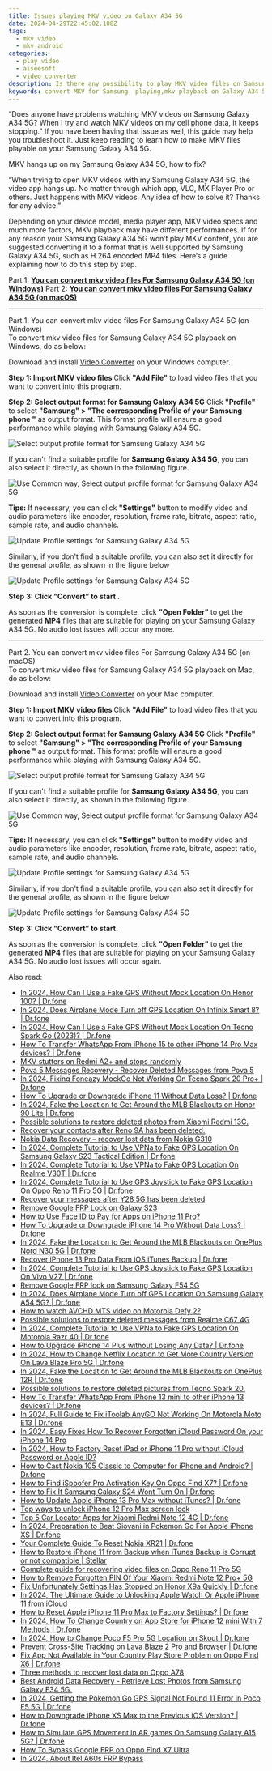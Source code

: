 ```yaml
---
title: Issues playing MKV video on Galaxy A34 5G
date: 2024-04-29T22:45:02.108Z
tags: 
  - mkv video
  - mkv android
categories: 
  - play video
  - aiseesoft
  - video converter
description: Is there any possibility to play MKV video files on Samsung Galaxy A34 5G? If you are trying to play MKV files on Samsung Galaxy A34 5G but experiencing incompatibility issues, you may check the workaround in this article to convert MKV movies for viewing on Samsung Galaxy A34 5G flawlessly.
keywords: convert MKV for Samsung  playing,mkv playback on Galaxy A34 5G,Samsung  can't play mkv,can't play mkv on Samsung ,convert mkv to play on Samsung Galaxy A34 5G,best mkv to Samsung Galaxy A34 5G converter,mkv video converter for android,720p to 4k converter for android,mkv converter for android,how to converter 720p to mkv on android,Samsung Galaxy A34 5G wont play mkv,best mkv transcoder android
---
```


<div class="atpl-content atpl-for-aiseesoft-video-converter play-mkv-on-android">

<div class="atpl-post-description-part-1">
<div class="tpl-content-sub-paragraph-normal">
  <p>
    “Does anyone have problems watching MKV videos on Samsung Galaxy A34 5G? When I try and watch MKV videos on my cell phone data, it keeps stopping.” If you have been having that issue as well, this guide may help you troubleshoot it. Just keep reading to learn how to make MKV files playable on your Samsung Galaxy A34 5G. 
  </p>
</div>
</div>



<div class="atpl-post-description-part-2">
<div class="tpl-content-sub-paragraph-question">
    MKV hangs up on my Samsung Galaxy A34 5G, how to fix?
</div>
<div class="tpl-content-sub-paragraph-content">
  <p>
    “When trying to open MKV videos with my Samsung Galaxy A34 5G, the video app hangs up. No matter through which app, VLC, MX Player Pro or others. Just happens with MKV videos. Any idea of how to solve it? Thanks for any advice.”
  </p>
  <p>
    Depending on your device model, media player app, MKV video specs and much more factors, MKV playback may have different performances. If for any reason your Samsung Galaxy A34 5G won’t play MKV content, you are suggested converting it to a format that is well supported by Samsung Galaxy A34 5G, such as H.264 encoded MP4 files. Here’s a guide explaining how to do this step by step.
  </p>
</div>
</div>


Part 1: <strong><a href="#p1">You can convert mkv video files For Samsung Galaxy A34 5G (on Windows)</a></strong>
Part 2: <strong><a href="#p2">You can convert mkv video files For Samsung Galaxy A34 5G (on macOS)</a></strong>



<!-- Part 1 -->
<a id="p1" name="p1" ></a><hr>

<div class="atpl-step-part-style">Part 1. You can convert mkv video files For Samsung Galaxy A34 5G (on Windows)</div>
To convert mkv video files for Samsung Galaxy A34 5G playback on Windows, do as below:

Download and install <a class="atpl-step-content-a-style" href="https://tools.techidaily.com/aiseesoft-total-video-converter/" >Video Converter</a> on your Windows computer.

<strong>Step 1: Import MKV video files </strong>
Click <b>"Add File"</b> to load video files that you want to convert into this program.

<strong>Step 2: Select output format for Samsung Galaxy A34 5G</strong>
Click <b>"Profile"</b> to select <b>"Samsung" > "The corresponding Profile of your Samsung phone "</b> as output format. This format profile will ensure a good performance while playing with Samsung Galaxy A34 5G.

<img src="https://tools.techidaily.com/images/apps/aiseesoft/video-converter/devices/samsung/fv.mp4/win/profile-5.png" class="atpl-imgstyle" alt="Select output profile format for Samsung Galaxy A34 5G" />

If you can't find a suitable profile for **Samsung Galaxy A34 5G**, you can also select it directly, as shown in the following figure.

<img src="https://tools.techidaily.com/images/apps/aiseesoft/video-converter/devices/common_android/fv.mp4/win/profile.png" class="atpl-imgstyle" alt="Use Common way, Select output profile format for Samsung Galaxy A34 5G" />

<strong>Tips:</strong>
If necessary, you can click <b>"Settings"</b> button to modify video and audio parameters like encoder, resolution, frame rate, bitrate, aspect ratio, sample rate, and audio channels. 

<img src="https://tools.techidaily.com/images/apps/aiseesoft/video-converter/devices/samsung/fv.mp4/win/settings-5.png" class="atpl-imgstyle"  alt="Update Profile settings for Samsung Galaxy A34 5G" />

Similarly, if you don't find a suitable profile, you can also set it directly for the general profile, as shown in the figure below

<img src="https://tools.techidaily.com/images/apps/aiseesoft/video-converter/devices/common_android/fv.mp4/win/settings.png" class="atpl-imgstyle"  alt="Update Profile settings for Samsung Galaxy A34 5G" />

<strong>Step 3: Click “Convert” to start .</strong>

As soon as the conversion is complete, click <b>"Open Folder"</b> to get the generated <b>MP4</b> files that are suitable for playing on your Samsung Galaxy A34 5G. No audio lost issues will occur any more.

<!-- Part 2 -->
<a id="p2" name="p2"></a><hr>

<div class="atpl-step-part-style">Part 2. You can convert mkv video files For Samsung Galaxy A34 5G (on macOS)</div>
To convert mkv video files for Samsung Galaxy A34 5G playback on Mac, do as below:

Download and install <a class="atpl-step-content-a-style" href="https://tools.techidaily.com/aiseesoft-total-video-converter/" >Video Converter</a> on your Mac computer.

<strong>Step 1: Import MKV video files </strong>
Click <b>"Add File"</b> to load video files that you want to convert into this program.

<strong>Step 2: Select output format for Samsung Galaxy A34 5G</strong>
Click <b>"Profile"</b> to select <b>"Samsung" > "The corresponding Profile of your Samsung phone "</b> as output format. This format profile will ensure a good performance while playing with Samsung Galaxy A34 5G.

<img src="https://tools.techidaily.com/images/apps/aiseesoft/video-converter/devices/samsung/fv.mp4/mac/profile.png" class="atpl-imgstyle" alt="Select output profile format for Samsung Galaxy A34 5G" />

If you can't find a suitable profile for **Samsung Galaxy A34 5G**, you can also select it directly, as shown in the following figure.

<img src="https://tools.techidaily.com/images/apps/aiseesoft/video-converter/devices/common_android/fv.mp4/mac/profile.png" class="atpl-imgstyle" alt="Use Common way, Select output profile format for Samsung Galaxy A34 5G" />

<strong>Tips:</strong>
If necessary, you can click <b>"Settings"</b> button to modify video and audio parameters like encoder, resolution, frame rate, bitrate, aspect ratio, sample rate, and audio channels. 

<img src="https://tools.techidaily.com/images/apps/aiseesoft/video-converter/devices/samsung/fv.mp4/mac/settings.png" class="atpl-imgstyle"  alt="Update Profile settings for Samsung Galaxy A34 5G" />

Similarly, if you don't find a suitable profile, you can also set it directly for the general profile, as shown in the figure below

<img src="https://tools.techidaily.com/images/apps/aiseesoft/video-converter/devices/common_android/fv.mp4/win/settings.png" class="atpl-imgstyle"  alt="Update Profile settings for Samsung Galaxy A34 5G" />

<strong>Step 3: Click “Convert” to start.</strong>

As soon as the conversion is complete, click <b>"Open Folder"</b> to get the generated <b>MP4</b> files that are suitable for playing on your Samsung Galaxy A34 5G. No audio lost issues will occur again.



<div class="atpl-post-end">
  <div class="atpl-post-device-model-description">
    
  </div>
</div>

<ins class="adsbygoogle"
     style="display:block"
     data-ad-client="ca-pub-7571918770474297"
     data-ad-slot="8358498916"
     data-ad-format="auto"
     data-full-width-responsive="true"></ins>


</div>
<ins class="adsbygoogle"
    style="display:block"
    data-ad-format="autorelaxed"
    data-ad-client="ca-pub-7571918770474297"
    data-ad-slot="1223367746"></ins>

<span class="atpl-alsoreadstyle">Also read:</span>
<div><ul>
<li><a href="https://review-topics.techidaily.com/in-2024-how-can-i-use-a-fake-gps-without-mock-location-on-honor-100-drfone-by-drfone-virtual-android/"><u>In 2024, How Can I Use a Fake GPS Without Mock Location On Honor 100? | Dr.fone</u></a></li>
<li><a href="https://review-topics.techidaily.com/in-2024-does-airplane-mode-turn-off-gps-location-on-infinix-smart-8-drfone-by-drfone-virtual-android/"><u>In 2024, Does Airplane Mode Turn off GPS Location On Infinix Smart 8? | Dr.fone</u></a></li>
<li><a href="https://review-topics.techidaily.com/in-2024-how-can-i-use-a-fake-gps-without-mock-location-on-tecno-spark-go-2023-drfone-by-drfone-virtual-android/"><u>In 2024, How Can I Use a Fake GPS Without Mock Location On Tecno Spark Go (2023)? | Dr.fone</u></a></li>
<li><a href="https://review-topics.techidaily.com/how-to-transfer-whatsapp-from-iphone-15-to-other-iphone-14-pro-max-devices-drfone-by-drfone-transfer-whatsapp-from-ios-transfer-whatsapp-from-ios/"><u>How To Transfer WhatsApp From iPhone 15 to other iPhone 14 Pro Max devices? | Dr.fone</u></a></li>
<li><a href="https://review-topics.techidaily.com/mkv-stutters-on-redmi-a2plus-and-stops-randomly-by-aiseesoft-video-converter-play-mkv-on-android/"><u>MKV stutters on Redmi A2+ and stops randomly</u></a></li>
<li><a href="https://review-topics.techidaily.com/pova-5-messages-recovery-recover-deleted-messages-from-pova-5-by-fonelab-android-recover-messages/"><u>Pova 5 Messages Recovery - Recover Deleted Messages from Pova 5</u></a></li>
<li><a href="https://review-topics.techidaily.com/in-2024-fixing-foneazy-mockgo-not-working-on-tecno-spark-20-proplus-drfone-by-drfone-virtual-android/"><u>In 2024, Fixing Foneazy MockGo Not Working On Tecno Spark 20 Pro+ | Dr.fone</u></a></li>
<li><a href="https://review-topics.techidaily.com/how-to-upgrade-or-downgrade-iphone-11-without-data-loss-drfone-by-drfone-ios-system-repair-ios-system-repair/"><u>How To Upgrade or Downgrade iPhone 11 Without Data Loss? | Dr.fone</u></a></li>
<li><a href="https://review-topics.techidaily.com/in-2024-fake-the-location-to-get-around-the-mlb-blackouts-on-honor-90-lite-drfone-by-drfone-virtual-android/"><u>In 2024, Fake the Location to Get Around the MLB Blackouts on Honor 90 Lite | Dr.fone</u></a></li>
<li><a href="https://review-topics.techidaily.com/possible-solutions-to-restore-deleted-photos-from-xiaomi-redmi-13c-by-fonelab-android-recover-photos/"><u>Possible solutions to restore deleted photos from Xiaomi Redmi 13C.</u></a></li>
<li><a href="https://review-topics.techidaily.com/recover-your-contacts-after-reno-9a-has-been-deleted-by-fonelab-android-recover-contacts/"><u>Recover your contacts after Reno 9A has been deleted.</u></a></li>
<li><a href="https://review-topics.techidaily.com/nokia-data-recovery-recover-lost-data-from-nokia-g310-by-fonelab-android-recover-data/"><u>Nokia Data Recovery – recover lost data from Nokia G310</u></a></li>
<li><a href="https://review-topics.techidaily.com/in-2024-complete-tutorial-to-use-vpna-to-fake-gps-location-on-samsung-galaxy-s23-tactical-edition-drfone-by-drfone-virtual-android/"><u>In 2024, Complete Tutorial to Use VPNa to Fake GPS Location On Samsung Galaxy S23 Tactical Edition | Dr.fone</u></a></li>
<li><a href="https://review-topics.techidaily.com/in-2024-complete-tutorial-to-use-vpna-to-fake-gps-location-on-realme-v30t-drfone-by-drfone-virtual-android/"><u>In 2024, Complete Tutorial to Use VPNa to Fake GPS Location On Realme V30T | Dr.fone</u></a></li>
<li><a href="https://review-topics.techidaily.com/in-2024-complete-tutorial-to-use-gps-joystick-to-fake-gps-location-on-oppo-reno-11-pro-5g-drfone-by-drfone-virtual-android/"><u>In 2024, Complete Tutorial to Use GPS Joystick to Fake GPS Location On Oppo Reno 11 Pro 5G | Dr.fone</u></a></li>
<li><a href="https://review-topics.techidaily.com/recover-your-messages-after-y28-5g-has-been-deleted-by-fonelab-android-recover-messages/"><u>Recover your messages after Y28 5G has been deleted</u></a></li>
<li><a href="https://review-topics.techidaily.com/remove-google-frp-lock-on-galaxy-s23-by-drfone-android-unlock-remove-google-frp/"><u>Remove Google FRP Lock on Galaxy S23</u></a></li>
<li><a href="https://review-topics.techidaily.com/how-to-use-face-id-to-pay-for-apps-on-iphone-11-pro-by-drfone-ios-unlock-ios-unlock/"><u>How to Use Face ID to Pay for Apps on iPhone 11 Pro?</u></a></li>
<li><a href="https://review-topics.techidaily.com/how-to-upgrade-or-downgrade-iphone-14-pro-without-data-loss-drfone-by-drfone-ios-system-repair-ios-system-repair/"><u>How To Upgrade or Downgrade iPhone 14 Pro Without Data Loss? | Dr.fone</u></a></li>
<li><a href="https://review-topics.techidaily.com/in-2024-fake-the-location-to-get-around-the-mlb-blackouts-on-oneplus-nord-n30-5g-drfone-by-drfone-virtual-android/"><u>In 2024, Fake the Location to Get Around the MLB Blackouts on OnePlus Nord N30 5G | Dr.fone</u></a></li>
<li><a href="https://review-topics.techidaily.com/recover-iphone-13-pro-data-from-ios-itunes-backup-drfone-by-drfone-ios-data-recovery-ios-data-recovery/"><u>Recover iPhone 13 Pro Data From iOS iTunes Backup | Dr.fone</u></a></li>
<li><a href="https://review-topics.techidaily.com/in-2024-complete-tutorial-to-use-gps-joystick-to-fake-gps-location-on-vivo-v27-drfone-by-drfone-virtual-android/"><u>In 2024, Complete Tutorial to Use GPS Joystick to Fake GPS Location On Vivo V27 | Dr.fone</u></a></li>
<li><a href="https://review-topics.techidaily.com/remove-google-frp-lock-on-samsung-galaxy-f54-5g-by-drfone-android-unlock-remove-google-frp/"><u>Remove Google FRP lock on Samsung Galaxy F54 5G</u></a></li>
<li><a href="https://review-topics.techidaily.com/in-2024-does-airplane-mode-turn-off-gps-location-on-samsung-galaxy-a54-5g-drfone-by-drfone-virtual-android/"><u>In 2024, Does Airplane Mode Turn off GPS Location On Samsung Galaxy A54 5G? | Dr.fone</u></a></li>
<li><a href="https://review-topics.techidaily.com/how-to-watch-avchd-mts-video-on-motorola-defy-2-by-aiseesoft-video-converter-play-mts-on-android/"><u>How to watch AVCHD MTS video on Motorola Defy 2?</u></a></li>
<li><a href="https://review-topics.techidaily.com/possible-solutions-to-restore-deleted-messages-from-realme-c67-4g-by-fonelab-android-recover-messages/"><u>Possible solutions to restore deleted messages from Realme C67 4G</u></a></li>
<li><a href="https://review-topics.techidaily.com/in-2024-complete-tutorial-to-use-vpna-to-fake-gps-location-on-motorola-razr-40-drfone-by-drfone-virtual-android/"><u>In 2024, Complete Tutorial to Use VPNa to Fake GPS Location On Motorola Razr 40 | Dr.fone</u></a></li>
<li><a href="https://review-topics.techidaily.com/how-to-upgrade-iphone-14-plus-without-losing-any-data-drfone-by-drfone-ios-system-repair-ios-system-repair/"><u>How to Upgrade iPhone 14 Plus without Losing Any Data? | Dr.fone</u></a></li>
<li><a href="https://review-topics.techidaily.com/in-2024-how-to-change-netflix-location-to-get-more-country-version-on-lava-blaze-pro-5g-drfone-by-drfone-virtual-android/"><u>In 2024, How to Change Netflix Location to Get More Country Version On Lava Blaze Pro 5G | Dr.fone</u></a></li>
<li><a href="https://review-topics.techidaily.com/in-2024-fake-the-location-to-get-around-the-mlb-blackouts-on-oneplus-12r-drfone-by-drfone-virtual-android/"><u>In 2024, Fake the Location to Get Around the MLB Blackouts on OnePlus 12R | Dr.fone</u></a></li>
<li><a href="https://review-topics.techidaily.com/possible-solutions-to-restore-deleted-pictures-from-tecno-spark-20-by-fonelab-android-recover-pictures/"><u>Possible solutions to restore deleted pictures from Tecno Spark 20.</u></a></li>
<li><a href="https://review-topics.techidaily.com/how-to-transfer-whatsapp-from-iphone-13-mini-to-other-iphone-13-devices-drfone-by-drfone-transfer-whatsapp-from-ios-transfer-whatsapp-from-ios/"><u>How To Transfer WhatsApp From iPhone 13 mini to other iPhone 13 devices? | Dr.fone</u></a></li>
<li><a href="https://review-topics.techidaily.com/in-2024-full-guide-to-fix-itoolab-anygo-not-working-on-motorola-moto-e13-drfone-by-drfone-virtual-android/"><u>In 2024, Full Guide to Fix iToolab AnyGO Not Working On Motorola Moto E13 | Dr.fone</u></a></li>
<li><a href="https://activate-lock.techidaily.com/in-2024-easy-fixes-how-to-recover-forgotten-icloud-password-on-your-iphone-14-pro-by-drfone-ios/"><u>In 2024, Easy Fixes How To Recover Forgotten iCloud Password On your iPhone 14 Pro</u></a></li>
<li><a href="https://activate-lock.techidaily.com/in-2024-how-to-factory-reset-ipad-or-iphone-11-pro-without-icloud-password-or-apple-id-by-drfone-ios/"><u>In 2024, How to Factory Reset iPad or iPhone 11 Pro without iCloud Password or Apple ID?</u></a></li>
<li><a href="https://screen-mirror.techidaily.com/how-to-cast-nokia-105-classic-to-computer-for-iphone-and-android-drfone-by-drfone-android/"><u>How to Cast Nokia 105 Classic to Computer for iPhone and Android? | Dr.fone</u></a></li>
<li><a href="https://fake-location.techidaily.com/how-to-find-ispoofer-pro-activation-key-on-oppo-find-x7-drfone-by-drfone-virtual-android/"><u>How to Find iSpoofer Pro Activation Key On Oppo Find X7? | Dr.fone</u></a></li>
<li><a href="https://fix-guide.techidaily.com/how-to-fix-it-samsung-galaxy-s24-wont-turn-on-drfone-by-drfone-fix-android-problems-fix-android-problems/"><u>How to Fix It Samsung Galaxy S24 Wont Turn On | Dr.fone</u></a></li>
<li><a href="https://techidaily.com/how-to-update-apple-iphone-13-pro-max-without-itunes-drfone-by-drfone-ios-system-repair-ios-system-repair/"><u>How to Update Apple iPhone 13 Pro Max without iTunes? | Dr.fone</u></a></li>
<li><a href="https://techidaily.com/top-ways-to-unlock-iphone-12-pro-max-screen-lock-by-drfone-ios-unlock-ios-unlock/"><u>Top ways to unlock iPhone 12 Pro Max screen lock</u></a></li>
<li><a href="https://android-location-track.techidaily.com/top-5-car-locator-apps-for-xiaomi-redmi-note-12-4g-drfone-by-drfone-virtual-android/"><u>Top 5 Car Locator Apps for Xiaomi Redmi Note 12 4G | Dr.fone</u></a></li>
<li><a href="https://ios-pokemon-go.techidaily.com/in-2024-preparation-to-beat-giovani-in-pokemon-go-for-apple-iphone-xs-drfone-by-drfone-virtual-ios/"><u>In 2024, Preparation to Beat Giovani in Pokemon Go For Apple iPhone XS | Dr.fone</u></a></li>
<li><a href="https://techidaily.com/your-complete-guide-to-reset-nokia-xr21-drfone-by-drfone-reset-android-reset-android/"><u>Your Complete Guide To Reset Nokia XR21 | Dr.fone</u></a></li>
<li><a href="https://blog-min.techidaily.com/how-to-restore-iphone-11-from-backup-when-itunes-backup-is-corrupt-or-not-compatible-stellar-by-stellar-data-recovery-ios-iphone-data-recovery/"><u>How to Restore iPhone 11 from Backup when iTunes Backup is Corrupt or not compatible | Stellar</u></a></li>
<li><a href="https://phone-solutions.techidaily.com/complete-guide-for-recovering-video-files-on-oppo-reno-11-pro-5g-by-fonelab-android-recover-video/"><u>Complete guide for recovering video files on Oppo Reno 11 Pro 5G</u></a></li>
<li><a href="https://unlock-android.techidaily.com/how-to-remove-forgotten-pin-of-your-xiaomi-redmi-note-12-proplus-5g-by-drfone-android/"><u>How to Remove Forgotten PIN Of Your Xiaomi Redmi Note 12 Pro+ 5G</u></a></li>
<li><a href="https://howto.techidaily.com/fix-unfortunately-settings-has-stopped-on-honor-x9a-quickly-drfone-by-drfone-fix-android-problems-fix-android-problems/"><u>Fix Unfortunately Settings Has Stopped on Honor X9a Quickly | Dr.fone</u></a></li>
<li><a href="https://activate-lock.techidaily.com/in-2024-the-ultimate-guide-to-unlocking-apple-watch-or-apple-iphone-11-from-icloud-by-drfone-ios/"><u>In 2024, The Ultimate Guide to Unlocking Apple Watch Or Apple iPhone 11 from iCloud</u></a></li>
<li><a href="https://techidaily.com/how-to-reset-apple-iphone-11-pro-max-to-factory-settings-drfone-by-drfone-ios-system-repair-ios-system-repair/"><u>How to Reset Apple iPhone 11 Pro Max to Factory Settings? | Dr.fone</u></a></li>
<li><a href="https://iphone-unlock.techidaily.com/in-2024-how-to-change-country-on-app-store-for-iphone-12-mini-with-7-methods-drfone-by-drfone-ios/"><u>In 2024, How To Change Country on App Store for iPhone 12 mini With 7 Methods | Dr.fone</u></a></li>
<li><a href="https://location-social.techidaily.com/in-2024-how-to-change-poco-f5-pro-5g-location-on-skout-drfone-by-drfone-virtual-android/"><u>In 2024, How to Change Poco F5 Pro 5G Location on Skout | Dr.fone</u></a></li>
<li><a href="https://fake-location.techidaily.com/prevent-cross-site-tracking-on-lava-blaze-2-pro-and-browser-drfone-by-drfone-virtual-android/"><u>Prevent Cross-Site Tracking on Lava Blaze 2 Pro and Browser | Dr.fone</u></a></li>
<li><a href="https://howto.techidaily.com/fix-app-not-available-in-your-country-play-store-problem-on-oppo-find-x6-drfone-by-drfone-fix-android-problems-fix-android-problems/"><u>Fix App Not Available in Your Country Play Store Problem on Oppo Find X6 | Dr.fone</u></a></li>
<li><a href="https://techidaily.com/three-methods-to-recover-lost-data-on-oppo-a78-by-fonelab-android-recover-data/"><u>Three methods to recover lost data on Oppo A78</u></a></li>
<li><a href="https://phone-solutions.techidaily.com/best-android-data-recovery-retrieve-lost-photos-from-samsung-galaxy-f34-5g-by-fonelab-android-recover-photos/"><u>Best Android Data Recovery - Retrieve Lost Photos from Samsung Galaxy F34 5G.</u></a></li>
<li><a href="https://android-location.techidaily.com/in-2024-getting-the-pokemon-go-gps-signal-not-found-11-error-in-poco-f5-5g-drfone-by-drfone-virtual/"><u>In 2024, Getting the Pokemon Go GPS Signal Not Found 11 Error in Poco F5 5G | Dr.fone</u></a></li>
<li><a href="https://blog-min.techidaily.com/how-to-downgrade-iphone-xs-max-to-the-previous-ios-version-drfone-by-drfone-ios-system-repair-ios-system-repair/"><u>How to Downgrade iPhone XS Max to the Previous iOS Version? | Dr.fone</u></a></li>
<li><a href="https://fake-location.techidaily.com/how-to-simulate-gps-movement-in-ar-games-on-samsung-galaxy-a15-5g-drfone-by-drfone-virtual-android/"><u>How to Simulate GPS Movement in AR games On Samsung Galaxy A15 5G? | Dr.fone</u></a></li>
<li><a href="https://phone-solutions.techidaily.com/how-to-bypass-google-frp-on-oppo-find-x7-ultra-by-drfone-android-unlock-remove-google-frp/"><u>How To Bypass Google FRP on Oppo Find X7 Ultra</u></a></li>
<li><a href="https://bypass-frp.techidaily.com/in-2024-about-itel-a60s-frp-bypass-by-drfone-android/"><u>In 2024, About Itel A60s FRP Bypass</u></a></li>
</ul></div>

